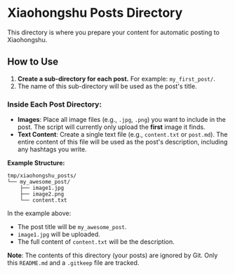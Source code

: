 # Xiaohongshu Posts Directory

This directory is where you prepare your content for automatic posting to Xiaohongshu.

## How to Use

1.  **Create a sub-directory for each post.** For example: `my_first_post/`.
2.  The name of this sub-directory will be used as the post's title.

### Inside Each Post Directory:

- **Images**: Place all image files (e.g., `.jpg`, `.png`) you want to include in the post. The script will currently only upload the **first** image it finds.
- **Text Content**: Create a single text file (e.g., `content.txt` or `post.md`). The entire content of this file will be used as the post's description, including any hashtags you write.

**Example Structure:**

```
tmp/xiaohongshu_posts/
└── my_awesome_post/
    ├── image1.jpg
    ├── image2.png
    └── content.txt
```

In the example above:

- The post title will be `my_awesome_post`.
- `image1.jpg` will be uploaded.
- The full content of `content.txt` will be the description.

**Note**: The contents of this directory (your posts) are ignored by Git. Only this `README.md` and a `.gitkeep` file are tracked.
